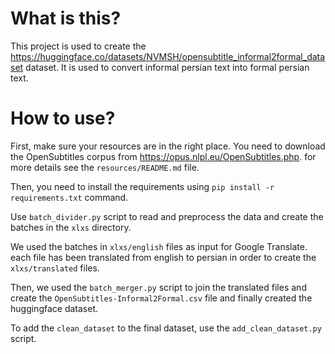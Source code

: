 # What is this?
This project is used to create the https://huggingface.co/datasets/NVMSH/opensubtitle_informal2formal_dataset dataset.
It is used to convert informal persian text into formal persian text.

# How to use?
First, make sure your resources are in the right place. You need to download the OpenSubtitles corpus from https://opus.nlpl.eu/OpenSubtitles.php. 
for more details see the `resources/README.md` file.

Then, you need to install the requirements using `pip install -r requirements.txt` command. 

Use `batch_divider.py` script to read and preprocess the data and create the batches in the `xlxs` directory. 

We used the batches in `xlxs/english` files as input for Google Translate. each file has been translated
from english to persian in order to create the `xlxs/translated` files.

Then, we used the `batch_merger.py` script to join the translated files and create the `OpenSubtitles-Informal2Formal.csv` 
file and finally created the huggingface dataset.

To add the `clean_dataset` to the final dataset, use the `add_clean_dataset.py` script.
